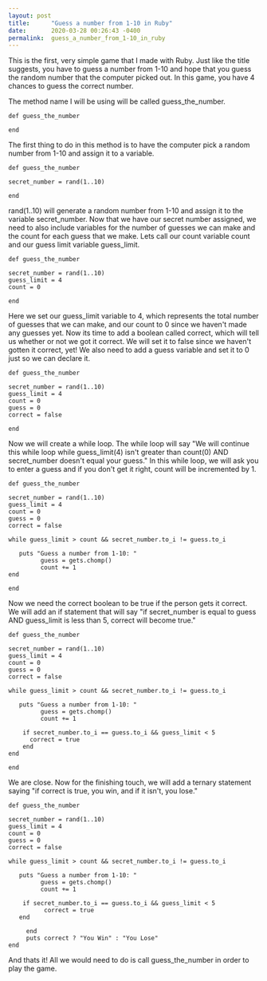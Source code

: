 ```yaml
---
layout: post
title:      "Guess a number from 1-10 in Ruby"
date:       2020-03-28 00:26:43 -0400
permalink:  guess_a_number_from_1-10_in_ruby
---
```


This is the first, very simple game that I made with Ruby. Just like the title suggests, you have to guess a number from 1-10 and hope that you guess the random number that the computer picked out. In this game, you have 4 chances to guess the correct number.

The method name I will be using will be called guess_the_number.

```
def guess_the_number

end
```

The first thing to do in this method is to have the computer pick a random number from 1-10 and assign it to a variable.

```
def guess_the_number

secret_number = rand(1..10)

end
```

rand(1..10) will generate a random number from 1-10 and assign it to the variable secret_number. Now that we have our secret number assigned, we need to also include variables for the number of guesses we can make and the count for each guess that we make. Lets call our count variable count and our guess limit variable guess_limit.

```
def guess_the_number

secret_number = rand(1..10)
guess_limit = 4
count = 0

end
```

Here we set our guess_limit variable to 4, which represents the total number of guesses that we can make, and our count to 0 since we haven't made any guesses yet. Now its time to add a boolean called correct, which will tell us whether or not we got it correct. We will set it to false since we haven't gotten it correct, yet! We also need to add a guess variable and set it to 0 just so we can declare it.

```
def guess_the_number

secret_number = rand(1..10)
guess_limit = 4
count = 0
guess = 0
correct = false

end
```


Now we will create a while loop. The while loop will say "We will continue this while loop while guess_limit(4) isn't greater than count(0) AND secret_number doesn't equal your guess." In this while loop, we will ask you to enter a guess and if you don't get it right, count will be incremented by 1.

```
def guess_the_number

secret_number = rand(1..10)
guess_limit = 4
count = 0
guess = 0
correct = false

while guess_limit > count && secret_number.to_i != guess.to_i

   puts "Guess a number from 1-10: "
         guess = gets.chomp()
         count += 1
end

end
```

Now we need the correct boolean to be true if the person gets it correct. We will add an if statement that will say "if secret_number is equal to guess AND guess_limit is less than 5, correct will become true."

```
def guess_the_number

secret_number = rand(1..10)
guess_limit = 4
count = 0
guess = 0
correct = false

while guess_limit > count && secret_number.to_i != guess.to_i

   puts "Guess a number from 1-10: "
         guess = gets.chomp()
         count += 1
				 
    if secret_number.to_i == guess.to_i && guess_limit < 5
      correct = true
    end
end

end
```

We are close. Now for the finishing touch, we will add a ternary statement saying "if correct is true, you win, and if it isn't, you lose."

```
def guess_the_number

secret_number = rand(1..10)
guess_limit = 4
count = 0
guess = 0
correct = false

while guess_limit > count && secret_number.to_i != guess.to_i

   puts "Guess a number from 1-10: "
         guess = gets.chomp()
         count += 1
				 
	if secret_number.to_i == guess.to_i && guess_limit < 5
          correct = true
   end
	 
	 end
     puts correct ? "You Win" : "You Lose"
end
```

And thats it! All we would need to do is call guess_the_number in order to play the game.
